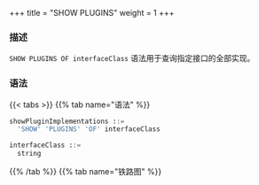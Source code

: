 +++
title = "SHOW PLUGINS"
weight = 1
+++

### 描述

`SHOW PLUGINS OF interfaceClass` 语法用于查询指定接口的全部实现。

### 语法

{{< tabs >}}
{{% tab name="语法" %}}
```sql
showPluginImplementations ::=
  'SHOW' 'PLUGINS' 'OF' interfaceClass

interfaceClass ::=
  string
```
{{% /tab %}}
{{% tab name="铁路图" %}}
<iframe frameborder="0" name="diagram" id="diagram" width="100%" height="100%"></iframe>
{{% /tab %}}
{{< /tabs >}}

### 返回值说明

| 列            | 说明     |
|--------------|--------|
| type         | 类型     |
| type_aliases | 类型别名   |
| description  | 描述     |

### 示例

- 查询 `org.apache.shardingsphere.sharding.spi.ShardingAlgorithm` 接口的所有实现类

```sql
SHOW PLUGINS OF 'org.apache.shardingsphere.sharding.spi.ShardingAlgorithm'
```

```sql
SHOW PLUGINS OF 'org.apache.shardingsphere.sharding.spi.ShardingAlgorithm';
+----------------+--------------+-------------+
| type           | type_aliases | description |
+----------------+--------------+-------------+
| MOD            |              |             |
| HASH_MOD       |              |             |
| VOLUME_RANGE   |              |             |
| BOUNDARY_RANGE |              |             |
| AUTO_INTERVAL  |              |             |
| INTERVAL       |              |             |
| CLASS_BASED    |              |             |
| INLINE         |              |             |
| COMPLEX_INLINE |              |             |
| HINT_INLINE    |              |             |
+----------------+--------------+-------------+
10 rows in set (0.52 sec)
```

### 补充说明

针对一些常用的接口，ShardingSphere 提供了语法糖，可以简化操作，目前已提供的插件查询语法糖如下：

- 查询 `org.apache.shardingsphere.sharding.spi.ShardingAlgorithm` 接口实现：[SHOW SHARDING ALGORITHM PLUGINS](/cn/user-manual/shardingsphere-proxy/distsql/syntax/ral/show-implementation/sharding/show-sharding-algorithm-implementations)
- 查询 `org.apache.shardingsphere.infra.algorithm.load.balancer.core.LoadBalanceAlgorithm` 接口实现：[SHOW READ QUERY LOAD BALANCE ALGORITHM PLUGINS](/cn/user-manual/shardingsphere-proxy/distsql/syntax/ral/show-implementation/readwrite-splitting/show-read-query-load-balance-algorithm-implementations)
- 查询 `org.apache.shardingsphere.encrypt.spi.EncryptAlgorithm` 接口实现：[SHOW ENCRYPT ALGORITHM PLUGINS](/cn/user-manual/shardingsphere-proxy/distsql/syntax/ral/show-implementation/encrypt/show-encrypt-algorithm-implementations)
- 查询 `org.apache.shardingsphere.mask.spi.MaskAlgorithm` 接口实现：[SHOW MASK ALGORITHM PLUGINS](/cn/user-manual/shardingsphere-proxy/distsql/syntax/ral/show-implementation/mask/show-mask-algorithm-implementations)
- 查询 `org.apache.shardingsphere.shadow.spi.ShadowAlgorithm` 接口实现：[SHOW SHADOW ALGORITHM PLUGINS](/cn/user-manual/shardingsphere-proxy/distsql/syntax/ral/show-implementation/shadow/show-shadow-algorithm-implementations)
- 查询 `org.apache.shardingsphere.keygen.core.algorithm.KeyGenerateAlgorithm` 接口实现：[SHOW KEY GENERATE ALGORITHM PLUGINS](/cn/user-manual/shardingsphere-proxy/distsql/syntax/ral/show-implementation/show-key-generate-algorithm-implementations)

### 保留字

`SHOW`、`PLUGINS`、`OF`

### 相关链接

- [保留字](/cn/user-manual/shardingsphere-proxy/distsql/syntax/reserved-word/)

